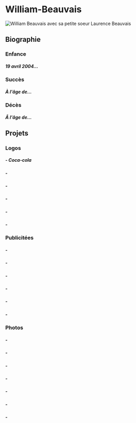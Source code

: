 # William-Beauvais

![William Beauvais avec sa petite soeur Laurence Beauvais](media2/william.jpg)

## Biographie
### Enfance
##### 19 avril 2004...
### Succès
##### À l'âge de...
### Décès
##### Â l'âge de...

## Projets
#####
### Logos
##### - Coca-cola
##### -
##### -
##### -
##### -
##### -
### Publicitées
##### -
##### -
##### -
##### -
##### -
##### -
### Photos
##### -
##### -
##### -
##### -
##### -
##### -
##### -
